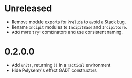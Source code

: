 # Unreleased

* Remove module exports for `Prelude` to avoid a Stack bug.
* Rename `Incipit` modules to `IncipitBase` and `IncipitCore`.
* Add more `try*` combinators and use consistent naming.

# 0.2.0.0

* Add `unitT`, returning `()` in a `Tactical` environment
* Hide Polysemy's effect GADT constructors
